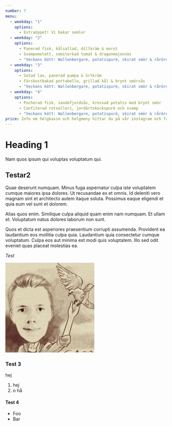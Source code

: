```yaml
---
number: 7
menu:
  - weekday: "1"
    options:
      - Extraöppet! Vi bakar semlor
  - weekday: "2"
    options:
      - Panerad fisk, kålsallad, dillkräm & morot
      - Svampomelett, semitorkad tomat & dragonmajonnäs
      - "Veckans kött: Wallenbergare, potatispuré, skirat smör & rårörda lingon"
  - weekday: "3"
    options:
      - Sotad lax, panerad pumpa & örtkräm
      - Färskostbakad portabello, grillad kål & brynt smörsås
      - "Veckans kött: Wallenbergare, potatispuré, skirat smör & rårörda lingon"
  - weekday: "4"
    options:
      - Pocherad fisk, sandefjordsås, krossad potatis med brynt smör
      - Confiterad rotselleri, jordärtskockspuré och svamp
      - "Veckans kött: Wallenbergare, potatispuré, skirat smör & rårörda lingon"
price: Info om helgkasse och helgmeny hittar du på vår instagram och facebooksida.
---
```

# Heading 1

Nam quos ipsum qui voluptas voluptatum qui.

## Testar2

Quae deserunt numquam. Minus fuga aspernatur culpa iste voluptatem cumque maiores ipsa dolores. Ut recusandae ex et omnis. Id deleniti vero magnam sint et architecto autem itaque soluta. Possimus eaque eligendi et quia eum vel sunt et dolorem.

Alias quos enim. Similique culpa aliquid quam enim nam numquam. Et ullam et. Voluptatum natus dolores laborum non sunt.

Quos et dicta est asperiores praesentium corrupti assumenda. Provident ea laudantium eos mollitia culpa quia. Laudantium quia consectetur cumque voluptatum. Culpa eos aut minima est modi quis voluptatem. Illo sed odit eveniet quas placeat molestias ea.

*Test*

![Testar alt](/assets/images/uploads/ely-avatar.jpg "ttitle")

### Test 3

hej

1. hej
2. o hå

#### Test 4

* Foo
* Bar